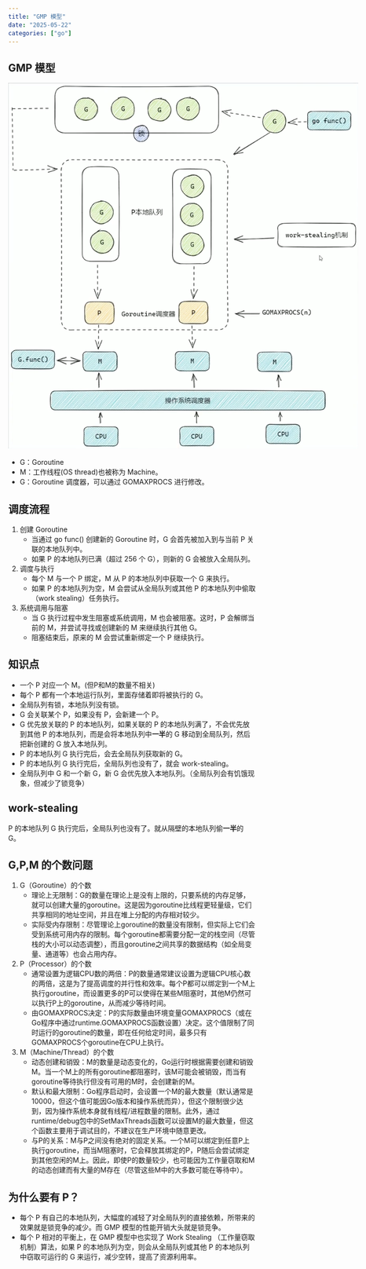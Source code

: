 ```yaml
---
title: "GMP 模型"
date: "2025-05-22"
categories: ["go"]
---
```


## GMP 模型
<img src="../static/gmp.png" style="max-width: 800px;"/>

- G：Goroutine
- M：工作线程(OS thread)也被称为 Machine。
- G：Goroutine 调度器，可以通过 GOMAXPROCS 进行修改。

## 调度流程
1. 创建 Goroutine
    - 当通过 go func() 创建新的 Goroutine 时，G 会首先被加入到与当前 P 关联的本地队列中。
    - 如果 P 的本地队列已满（超过 256 个 G），则新的 G 会被放入全局队列。
2. 调度与执行
   - 每个 M 与一个 P 绑定，M 从 P 的本地队列中获取一个 G 来执行。
   - 如果 P 的本地队列为空，M 会尝试从全局队列或其他 P 的本地队列中偷取（work stealing）任务执行。
3. 系统调用与阻塞
   - 当 G 执行过程中发生阻塞或系统调用，M 也会被阻塞。这时，P 会解绑当前的 M，并尝试寻找或创建新的 M 来继续执行其他 G。
   - 阻塞结束后，原来的 M 会尝试重新绑定一个 P 继续执行。

## 知识点
- 一个 P 对应一个 M。(但P和M的数量不相关)
- 每个 P 都有一个本地运行队列，里面存储着即将被执行的 G。
- 全局队列有锁，本地队列没有锁。
- G 会关联某个 P，如果没有 P，会新建一个 P。
- G 优先放关联的 P 的本地队列，如果关联的 P 的本地队列满了，不会优先放到其他 P 的本地队列，而是会将本地队列中**一半**的 G 移动到全局队列，然后把新创建的 G 放入本地队列。
- P 的本地队列 G 执行完后，会去全局队列获取新的 G。
- P 的本地队列 G 执行完后，全局队列也没有了，就会 work-stealing。
- 全局队列中 G 和一个新 G，新 G 会优先放入本地队列。（全局队列会有饥饿现象，但减少了锁竞争）

## work-stealing
P 的本地队列 G 执行完后，全局队列也没有了。就从隔壁的本地队列偷**一半**的 G。

## G,P,M 的个数问题
1. G（Goroutine）的个数
    - 理论上无限制：G的数量在理论上是没有上限的，只要系统的内存足够，就可以创建大量的goroutine。这是因为goroutine比线程更轻量级，它们共享相同的地址空间，并且在堆上分配的内存相对较少。
    - 实际受内存限制：尽管理论上goroutine的数量没有限制，但实际上它们会受到系统可用内存的限制。每个goroutine都需要分配一定的栈空间（尽管栈的大小可以动态调整），而且goroutine之间共享的数据结构（如全局变量、通道等）也会占用内存。
2. P（Processor）的个数
   - 通常设置为逻辑CPU数的两倍：P的数量通常建议设置为逻辑CPU核心数的两倍，这是为了提高调度的并行性和效率。每个P都可以绑定到一个M上执行goroutine，而设置更多的P可以使得在某些M阻塞时，其他M仍然可以执行P上的goroutine，从而减少等待时间。
   - 由GOMAXPROCS决定：P的实际数量由环境变量GOMAXPROCS（或在Go程序中通过runtime.GOMAXPROCS函数设置）决定。这个值限制了同时运行的goroutine的数量，即在任何给定时间，最多只有GOMAXPROCS个goroutine在CPU上执行。
3. M（Machine/Thread）的个数
   - 动态创建和销毁：M的数量是动态变化的，Go运行时根据需要创建和销毁M。当一个M上的所有goroutine都阻塞时，该M可能会被销毁，而当有goroutine等待执行但没有可用的M时，会创建新的M。
   - 默认和最大限制：Go程序启动时，会设置一个M的最大数量（默认通常是10000，但这个值可能因Go版本和操作系统而异），但这个限制很少达到，因为操作系统本身就有线程/进程数量的限制。此外，通过runtime/debug包中的SetMaxThreads函数可以设置M的最大数量，但这个函数主要用于调试目的，不建议在生产环境中随意更改。
   - 与P的关系：M与P之间没有绝对的固定关系。一个M可以绑定到任意P上执行goroutine，而当M阻塞时，它会释放其绑定的P，P随后会尝试绑定到其他空闲的M上。因此，即使P的数量较少，也可能因为工作量窃取和M的动态创建而有大量的M存在（尽管这些M中的大多数可能在等待中）。

## 为什么要有 P？
- 每个 P 有自己的本地队列，大幅度的减轻了对全局队列的直接依赖，所带来的效果就是锁竞争的减少。而 GMP 模型的性能开销大头就是锁竞争。
- 每个 P 相对的平衡上，在 GMP 模型中也实现了 Work Stealing （工作量窃取机制）算法，如果 P 的本地队列为空，则会从全局队列或其他 P 的本地队列中窃取可运行的 G 来运行，减少空转，提高了资源利用率。
